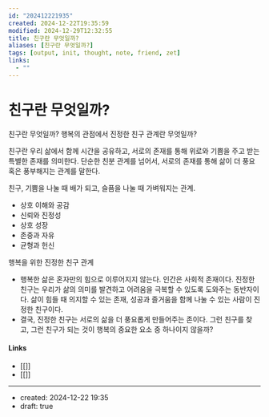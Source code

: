 ```yaml
---
id: "202412221935"
created: 2024-12-22T19:35:59
modified: 2024-12-29T12:32:55
title: 친구란 무엇일까?
aliases: [친구란 무엇일까?]
tags: [output, init, thought, note, friend, zet]
links:
  - ""
---
```

# 친구란 무엇일까?

친구란 무엇일까? 행복의 관점에서 진정한 친구 관계란 무엇일까?

친구란 우리 삶에서 함께 시간을 공유하고, 서로의 존재를 통해 위로와 기쁨을 주고 받는 특별한 존재를 의미한다. 단순한 친분 관계를 넘어서, 서로의 존재를 통해 삶이 더 풍요 혹은 풍부해지는 관계를 말한다. 

친구, 기쁨을 나눌 때 배가 되고, 슬픔을 나눌 때 가벼워지는 관계.

- 상호 이해와 공감
- 신뢰와 진정성
- 상호 성장
- 존중과 자유
- 균형과 헌신

행복을 위한 진정한 친구 관계
- 행복한 삶은 혼자만의 힘으로 이루어지지 않는다. 인간은 사회적 존재이다. 진정한 친구는 우리가 삶의 의미를 발견하고 어려움을 극복할 수 있도록 도와주는 동반자이다. 삶이 힘들 때 의지할 수 있는 존재, 성공과 즐거움을 함께 나눌 수 있는 사람이 진정한 친구이다.
- 결국, 진정한 친구는 서로의 삶을 더 풍요롭게 만들어주는 존이다. 그런 친구를 찾고, 그런 친구가 되는 것이 행복의 중요한 요소 중 하나이지 않을까?

#### Links

- [[]]
- [[]]

---
- created: 2024-12-22 19:35
- draft: true
